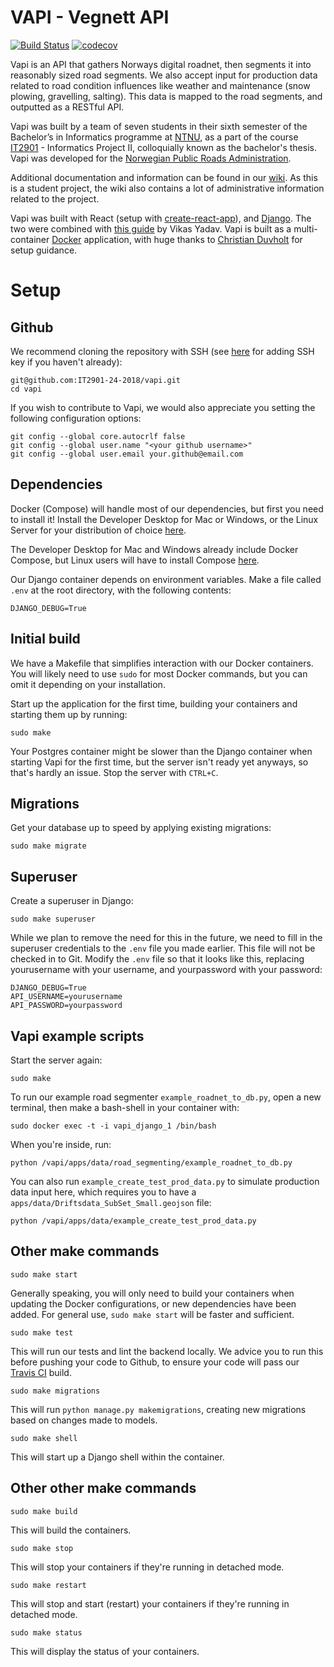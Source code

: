 # VAPI - Vegnett API

[![Build Status](https://travis-ci.org/IT2901-24-2018/vapi.svg?branch=dev)](https://travis-ci.org/IT2901-24-2018/vapi) [![codecov](https://codecov.io/gh/IT2901-24-2018/vapi/branch/dev/graph/badge.svg)](https://codecov.io/gh/IT2901-24-2018/vapi)

Vapi is an API that gathers Norways digital roadnet, then segments it into reasonably sized road segments. We also accept input for production data related to road condition influences like weather and maintenance (snow plowing, gravelling, salting). This data is mapped to the road segments, and outputted as a RESTful API.

Vapi was built by a team of seven students in their sixth semester of the Bachelor’s in Informatics programme at [NTNU](https://www.ntnu.edu/), as a part of the course [IT2901](https://www.ntnu.edu/studies/courses/IT2901) - Informatics Project II, colloquially known as the bachelor's thesis. Vapi was developed for the [Norwegian Public Roads Administration](https://www.vegvesen.no/en/home).

Additional documentation and information can be found in our [wiki](https://github.com/it2901-24-2018/vapi/wiki). As this is a student project, the wiki also contains a lot of administrative information related to the project. 

Vapi was built with React (setup with [create-react-app](https://github.com/facebook/create-react-app)), and [Django](https://www.djangoproject.com/). The two were combined with [this guide](http://v1k45.com/blog/modern-django-part-1-setting-up-django-and-react/) by Vikas Yadav. Vapi is built as a multi-container [Docker](https://www.docker.com/) application, with huge thanks to [Christian Duvholt](https://github.com/duvholt) for setup guidance.

# Setup

## Github

We recommend cloning the repository with SSH (see [here](https://help.github.com/articles/connecting-to-github-with-ssh/) for adding SSH key if you haven't already):

```
git@github.com:IT2901-24-2018/vapi.git
cd vapi
```

If you wish to contribute to Vapi, we would also appreciate you setting the following configuration options:

```
git config --global core.autocrlf false
git config --global user.name "<your github username>"
git config --global user.email your.github@email.com
```

## Dependencies

Docker (Compose) will handle most of our dependencies, but first you need to install it! Install the Developer Desktop for Mac or Windows, or the Linux Server for your distribution of choice [here](https://www.docker.com/community-edition).

The Developer Desktop for Mac and Windows already include Docker Compose, but Linux users will have to install Compose [here](https://docs.docker.com/compose/install/).

Our Django container depends on environment variables. Make a file called `.env` at the root directory, with the following contents:

```
DJANGO_DEBUG=True
```

## Initial build
We have a Makefile that simplifies interaction with our Docker containers. You will likely need to use `sudo` for most Docker commands, but you can omit it depending on your installation.

Start up the application for the first time, building your containers and starting them up by running:

`sudo make`

Your Postgres container might be slower than the Django container when starting Vapi for the first time, but the server isn't ready yet anyways, so that's hardly an issue. Stop the server with `CTRL+C`.

## Migrations

Get your database up to speed by applying existing migrations:

`sudo make migrate`

## Superuser

Create a superuser in Django:

`sudo make superuser`

While we plan to remove the need for this in the future, we need to fill in the superuser credentials to the `.env` file you made earlier. This file will not be checked in to Git. Modify the `.env` file so that it looks like this, replacing yourusername with your username, and yourpassword with your password:

```
DJANGO_DEBUG=True
API_USERNAME=yourusername
API_PASSWORD=yourpassword
```

## Vapi example scripts

Start the server again:

`sudo make`

To run our example road segmenter `example_roadnet_to_db.py`, open a new terminal, then make a bash-shell in your container with:

`sudo docker exec -t -i vapi_django_1 /bin/bash`

When you're inside, run:

`python /vapi/apps/data/road_segmenting/example_roadnet_to_db.py`

You can also run `example_create_test_prod_data.py` to simulate production data input here, which requires you to have a `apps/data/Driftsdata_SubSet_Small.geojson` file:

`python /vapi/apps/data/example_create_test_prod_data.py`

## Other make commands

`sudo make start`

Generally speaking, you will only need to build your containers when updating the Docker configurations, or new dependencies have been added. For general use, `sudo make start` will be faster and sufficient.

`sudo make test`

This will run our tests and lint the backend locally. We advice you to run this before pushing your code to Github, to ensure your code will pass our [Travis CI](https://travis-ci.org) build.

`sudo make migrations`

This will run `python manage.py makemigrations`, creating new migrations based on changes made to models.

`sudo make shell`

This will start up a Django shell within the container.

## Other other make commands

`sudo make build`

This will build the containers.

`sudo make stop`

This will stop your containers if they're running in detached mode.

`sudo make restart`

This will stop and start (restart) your containers if they're running in detached mode.

`sudo make status`

This will display the status of your containers.
